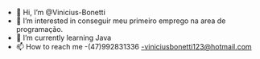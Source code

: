 - 👋 Hi, I’m @Vinicius-Bonetti
- 👀 I’m interested in conseguir meu primeiro emprego na area de programação.
- 🌱 I’m currently learning Java
- 📫 How to reach me -(47)992831336
                      -viniciusbonetti123@hotmail.com

<!---
Vinicius-Bonetti/Vinicius-Bonetti is a ✨ special ✨ repository because its `README.md` (this file) appears on your GitHub profile.
You can click the Preview link to take a look at your changes.
--->
